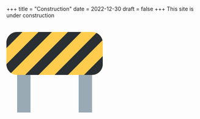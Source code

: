 +++
title = "Construction"
date = 2022-12-30
draft = false
+++
This site is under construction

<svg xmlns="http://www.w3.org/2000/svg" viewBox="0 0 36 36" style="width: 50%"><path fill="#FFCC4D" d="M36 15c0 2.209-1.791 4-4 4H4c-2.209 0-4-1.791-4-4V7c0-2.209 1.791-4 4-4h28c2.209 0 4 1.791 4 4v8z"/><path d="M6 3H4C1.791 3 0 4.791 0 7v2l6-6zm6 0L0 15c0 1.36.682 2.558 1.72 3.28L17 3h-5zM7 19h5L28 3h-5zm16 0L35.892 6.108c-.281-1.23-1.126-2.24-2.252-2.748L18 19h5zm13-4v-3l-7 7h3c2.209 0 4-1.791 4-4z" fill="#292F33"/><path fill="#99AAB5" d="M4 19h5v14H4zm23 0h5v14h-5z"/></svg>